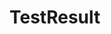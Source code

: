 <script lang="ts" setup>
  import TestResult from '@cypress-design/vue-testresult'
  import Button from '@cypress-design/vue-button'
  import { TestResults } from '@cypress-design/constants-testresult'
  import { IconActionTestReplay, IconChevronRightSmall } from '@cypress-design/vue-icon'
</script>

# TestResult

<DemoWrapper>
  <div class="bg-white p-4 max-h-[400px] overflow-hidden overflow-y-auto">
    <TestResult v-for="tr of TestResults" v-bind="tr">
      <template #actions>
        <Button
          v-if="!tr.groups"
          variant="outline-light"
          size="32"
          class="!px-[8px] @lg/test-result:!px-[12px] h-[32px]"
        >
          <IconActionTestReplay />
          <span class="hidden @lg/test-result:inline ml-[8px]">
            Test Replay
          </span>
        </Button>
        <Button
          v-else
          variant="outline-light"
          size="32"
          class="!px-[8px] hidden @xl/test-result:inline-block h-[32px]"
        >
          <IconChevronRightSmall stroke-color="gray-500" />
        </Button>
      </template>
      <template #groups>
        <div
          v-for="group in tr.groups"
          class="px-[16px] py-[10px] border border-gray-100 border-t-0 first:border-t flex items-center"
        >
          <span class="flex-1">{{ group }}</span>
          <Button
            variant="outline-light"
            size="32"
            class="!px-[8px] @lg/test-result:!px-[12px] h-[32px]"
          >
            <IconActionTestReplay />
            <span class="hidden @lg/test-result:inline ml-[8px]">
              Test Replay
            </span>
          </Button>
        </div>
      </template>
    </TestResult>

  </div>
</DemoWrapper>
